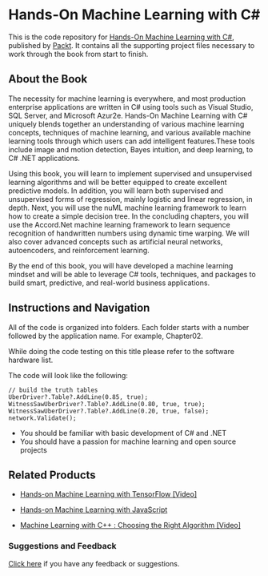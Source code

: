 # Hands-On Machine Learning with C#
This is the code repository for [Hands-On Machine Learning with C#](https://www.packtpub.com/big-data-and-business-intelligence/hands-machine-learning-c?utm_source=github&utm_medium=repository&utm_campaign=9781788994941), published by [Packt](https://www.packtpub.com/?utm_source=github). It contains all the supporting project files necessary to work through the book from start to finish.
## About the Book
The necessity for machine learning is everywhere, and most production enterprise applications are written in C# using tools such as Visual Studio, SQL Server, and Microsoft Azur2e. Hands-On Machine Learning with C# uniquely blends together an understanding of various machine learning concepts, techniques of machine learning, and various available machine learning tools through which users can add intelligent features.These tools include image and motion detection, Bayes intuition, and deep learning, to C# .NET applications.

Using this book, you will learn to implement supervised and unsupervised learning algorithms and will be better equipped to create excellent predictive models. In addition, you will learn both supervised and unsupervised forms of regression, mainly logistic and linear regression, in depth. Next, you will use the nuML machine learning framework to learn how to create a simple decision tree. In the concluding chapters, you will use the Accord.Net machine learning framework to learn sequence recognition of handwritten numbers using dynamic time warping. We will also cover advanced concepts such as artificial neural networks, autoencoders, and reinforcement learning.

By the end of this book, you will have developed a machine learning mindset and will be able to leverage C# tools, techniques, and packages to build smart, predictive, and real-world business applications.

## Instructions and Navigation
All of the code is organized into folders. Each folder starts with a number followed by the application name. For example, Chapter02.

While doing the code testing on this title please refer to the software hardware list.



The code will look like the following:
```
// build the truth tables
UberDriver?.Table?.AddLine(0.85, true);
WitnessSawUberDriver?.Table?.AddLine(0.80, true, true);
WitnessSawUberDriver?.Table?.AddLine(0.20, true, false);
network.Validate();
```

* You should be familiar with basic development of C# and .NET
* You should have a passion for machine learning and open source projects

## Related Products
* [Hands-on Machine Learning with TensorFlow [Video]](https://www.packtpub.com/big-data-and-business-intelligence/hands-machine-learning-tensorflow-video?utm_source=github&utm_medium=repository&utm_campaign=9781789136999)

* [Hands-on Machine Learning with JavaScript](https://www.packtpub.com/big-data-and-business-intelligence/hands-machine-learning-javascript?utm_source=github&utm_medium=repository&utm_campaign=9781788998246)

* [Machine Learning with C++ : Choosing the Right Algorithm [Video]](https://www.packtpub.com/big-data-and-business-intelligence/machine-learning-c-choosing-right-algorithm-video?utm_source=github&utm_medium=repository&utm_campaign=9781788390859)

### Suggestions and Feedback
[Click here](https://docs.google.com/forms/d/e/1FAIpQLSe5qwunkGf6PUvzPirPDtuy1Du5Rlzew23UBp2S-P3wB-GcwQ/viewform) if you have any feedback or suggestions.
